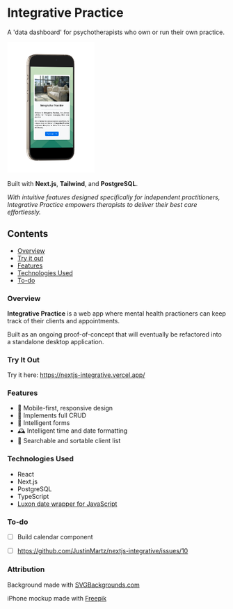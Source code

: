 # Integrative Practice
A 'data dashboard' for psychotherapists who own or run their own practice.

<img src="iPhone.png" alt="iPhone mockup" width="200"/>


Built with __Next.js__, __Tailwind__, and __PostgreSQL__.

_With intuitive features designed specifically for independent practitioners, Integrative Practice empowers therapists to deliver their best care effortlessly._

## Contents
* [Overview](#overview)
* [Try it out](#try-it-out)
* [Features](#features)
* [Technologies Used](#technologies-used)
* [To-do](#to-do)

### Overview

__Integrative Practice__ is a web app where mental health practioners can keep track of their clients and appointments. 

Built as an ongoing proof-of-concept that will eventually be refactored into a standalone desktop application.

### Try It Out

Try it here: https://nextjs-integrative.vercel.app/
### Features
* :calling: Mobile-first, responsive design
* :floppy_disk: Implements full CRUD
* :brain: Intelligent forms
* :mantelpiece_clock: Intelligent time and date formatting
* :dart: Searchable and sortable client list

### Technologies Used
* React
* Next.js
* PostgreSQL
* TypeScript
* [Luxon date wrapper for JavaScript](https://moment.github.io/luxon/#/)

### To-do
- [ ] Build calendar component

- [ ] https://github.com/JustinMartz/nextjs-integrative/issues/10

### Attribution

Background made with <a href="https://www.svgbackgrounds.com/set/free-svg-backgrounds-and-patterns/">SVGBackgrounds.com</a>

iPhone mockup made with <a href="https://www.freepik.com">Freepik</a>
